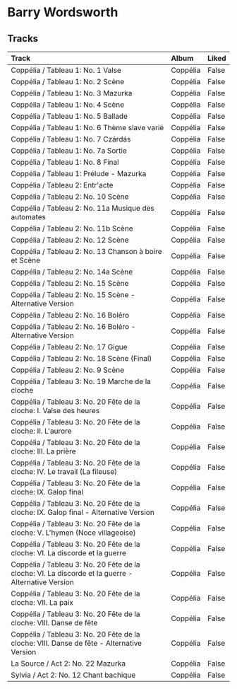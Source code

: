 # Barry Wordsworth

## Tracks

| Track                                                                                              | Album    | Liked   |
|:---------------------------------------------------------------------------------------------------|:---------|:--------|
| Coppélia / Tableau 1: No. 1 Valse                                                                  | Coppélia | False   |
| Coppélia / Tableau 1: No. 2 Scène                                                                  | Coppélia | False   |
| Coppélia / Tableau 1: No. 3 Mazurka                                                                | Coppélia | False   |
| Coppélia / Tableau 1: No. 4 Scène                                                                  | Coppélia | False   |
| Coppélia / Tableau 1: No. 5 Ballade                                                                | Coppélia | False   |
| Coppélia / Tableau 1: No. 6 Thème slave varié                                                      | Coppélia | False   |
| Coppélia / Tableau 1: No. 7 Czárdás                                                                | Coppélia | False   |
| Coppélia / Tableau 1: No. 7a Sortie                                                                | Coppélia | False   |
| Coppélia / Tableau 1: No. 8 Final                                                                  | Coppélia | False   |
| Coppélia / Tableau 1: Prélude - Mazurka                                                            | Coppélia | False   |
| Coppélia / Tableau 2: Entr'acte                                                                    | Coppélia | False   |
| Coppélia / Tableau 2: No. 10 Scène                                                                 | Coppélia | False   |
| Coppélia / Tableau 2: No. 11a Musique des automates                                                | Coppélia | False   |
| Coppélia / Tableau 2: No. 11b Scène                                                                | Coppélia | False   |
| Coppélia / Tableau 2: No. 12 Scène                                                                 | Coppélia | False   |
| Coppélia / Tableau 2: No. 13 Chanson à boire et Scène                                              | Coppélia | False   |
| Coppélia / Tableau 2: No. 14a Scène                                                                | Coppélia | False   |
| Coppélia / Tableau 2: No. 15 Scène                                                                 | Coppélia | False   |
| Coppélia / Tableau 2: No. 15 Scène - Alternative Version                                           | Coppélia | False   |
| Coppélia / Tableau 2: No. 16 Boléro                                                                | Coppélia | False   |
| Coppélia / Tableau 2: No. 16 Boléro - Alternative Version                                          | Coppélia | False   |
| Coppélia / Tableau 2: No. 17 Gigue                                                                 | Coppélia | False   |
| Coppélia / Tableau 2: No. 18 Scène (Final)                                                         | Coppélia | False   |
| Coppélia / Tableau 2: No. 9 Scène                                                                  | Coppélia | False   |
| Coppélia / Tableau 3: No. 19 Marche de la cloche                                                   | Coppélia | False   |
| Coppélia / Tableau 3: No. 20 Fête de la cloche: I. Valse des heures                                | Coppélia | False   |
| Coppélia / Tableau 3: No. 20 Fête de la cloche: II. L'aurore                                       | Coppélia | False   |
| Coppélia / Tableau 3: No. 20 Fête de la cloche: III. La prière                                     | Coppélia | False   |
| Coppélia / Tableau 3: No. 20 Fête de la cloche: IV. Le travail (La fileuse)                        | Coppélia | False   |
| Coppélia / Tableau 3: No. 20 Fête de la cloche: IX. Galop final                                    | Coppélia | False   |
| Coppélia / Tableau 3: No. 20 Fête de la cloche: IX. Galop final - Alternative Version              | Coppélia | False   |
| Coppélia / Tableau 3: No. 20 Fête de la cloche: V. L'hymen (Noce villageoise)                      | Coppélia | False   |
| Coppélia / Tableau 3: No. 20 Fête de la cloche: VI. La discorde et la guerre                       | Coppélia | False   |
| Coppélia / Tableau 3: No. 20 Fête de la cloche: VI. La discorde et la guerre - Alternative Version | Coppélia | False   |
| Coppélia / Tableau 3: No. 20 Fête de la cloche: VII. La paix                                       | Coppélia | False   |
| Coppélia / Tableau 3: No. 20 Fête de la cloche: VIII. Danse de fête                                | Coppélia | False   |
| Coppélia / Tableau 3: No. 20 Fête de la cloche: VIII. Danse de fête - Alternative Version          | Coppélia | False   |
| La Source / Act 2: No. 22 Mazurka                                                                  | Coppélia | False   |
| Sylvia / Act 2: No. 12 Chant bachique                                                              | Coppélia | False   |